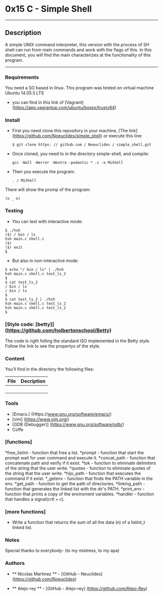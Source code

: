 # 0x15 C - Simple Shell

---
## Description
A simple UNIX command interpreter, this version with the process of SH shell can run from main commands and work with the flags of this. In this document, you will find the main characterizes at the functionality of this program.

---

### Requirements
You need a SO based in linux. This program was tested on virtual machine Ubuntu 14.05.5 LTS

* you can find in this link of [Vagrant] (https://app.vagrantup.com/ubuntu/boxes/trusty64)



### Install
* First you need clone this repository in your machine, [The link] (https://github.com/Noeuclides/simple_shell) or execute this line:
    ```
    $ git clone https: // github.com / Noeuclides / simple_shell.git
    ```
* Once cloned, you need to in the directory simple-shell, and compile:
    ```
    gcc -Wall -Werror -Wextra -pedantic * .c -o MiShell
    ```
* Then you execute the program:
    ```
    . / MiShell
    ```
There will show the promp of the program:
   ```
   (o _ o)
   ```


### Testing
* You can test with interactive mode:
```
$ ./hsh
($) / bin / ls
hsh main.c shell.c
($)
($) exit
$
```
* But also in non-interactive mode:
```
$ echo "/ bin / ls" | ./hsh
hsh main.c shell.c test_ls_2
$
$ cat test_ls_2
/ bin / ls
/ bin / ls
$
$ cat test_ls_2 | ./hsh
hsh main.c shell.c test_ls_2
hsh main.c shell.c test_ls_2
$
```

### [Style code: [betty]] (https://github.com/holbertonschool/Betty)

The code is rigth folling the standard ISO implemented in the Betty style. Follow the link to see the propertys of the style.


### Content

You'll find in the directory the following files:

|   **File**    |  **Decription**                       |
|---------------|---------------------------------------|
| | |
| | |
| | |
| | |


### Tools
* [Emacs.] (Https://www.gnu.org/software/emacs/)
* [vim] (https://www.vim.org/)
* [GDB (Debugger)] (https://www.gnu.org/software/gdb/)
* Coffe

### [functions]
*free_listint - function that free a list.
*prompt - function that start the prompt wait for user command and execute it.
*concat_path - function that concatenate path and verify if it exist.
*tok - function to eliminate delimiters of the string that the user write.
*quotes - function to eliminate quotes of the string that the user write.
*hijo_path - function that executes the command if it exist.
*_getenv - function that finds the PATH variable in the env.
*get_path - function to get the path of directories.
*linking_path - function that generates the linked list with the dir's PATH.
*print_env - function that prints a copy of the enviroment variables.
*handler - function that handles a signal(crtl + c).
### [more functions]
* Write a function that returns the sum of all the data (n) of a listint_t linked list.

### Notes
Special thanks to everybody- (to my mistress, to my apa)

### Authors
* ** Nicolas Martinez ** - [GitHub - Neuclides] (https://github.com/Noeuclides)

* ** Alejo-rey ** - [GitHub - Alejo-rey] (https://github.com/Alejo-Rey)
